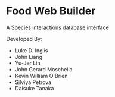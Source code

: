 Food Web Builder
==========

A Species interactions database interface

Developed By:
- Luke D. Inglis 
- John Liang 
- Yu-Jer Lin 
- John Gerard Moschella 
- Kevin William O'Brien 
- Silviya Petrova 
- Daisuke Tanaka 

